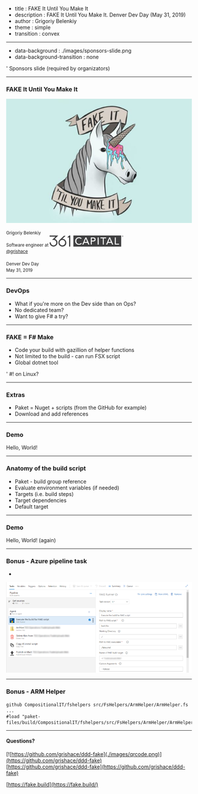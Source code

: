 - title : FAKE It Until You Make It
- description : FAKE It Until You Make It. Denver Dev Day (May 31, 2019)
- author : Grigoriy Belenkiy
- theme : simple
- transition : convex

***
- data-background : ./images/sponsors-slide.png
- data-background-transition : none

' Sponsors slide (required by organizators)

***

### FAKE It Until You Make It

![FAKE It](./images/fake-it-unicorn.jpg)

<small>Grigoriy Belenkiy<br/>
Software engineer at ![361 Capital](./images/361-logo-gray.png#align-hack)
<br/>
<a href="https://twitter.com/@grishace/">@grishace</a>
<br/>
<br/>
Denver Dev Day<br/>
May 31, 2019</small>

***

### DevOps

* What if you're more on the Dev side than on Ops?
* No dedicated team?
* Want to give F# a try?

***

### FAKE = F# Make

* Code your build with gazillion of helper functions
* Not limited to the build - can run FSX script
* Global dotnet tool

' #! on Linux?

***

### Extras

* Paket = Nuget + scripts (from the GitHub for example)
* Download and add references

***

### Demo

Hello, World!

***

### Anatomy of the build script

* Paket - build group reference
* Evaluate environment variables (if needed)
* Targets (i.e. build steps)
* Target dependencies
* Default target

***

### Demo

Hello, World! (again)

***

### Bonus - Azure pipeline task

*
![Azure pipeline](./images/azure.png)

---

### Bonus - ARM Helper

    github CompositionalIT/fshelpers src/FsHelpers/ArmHelper/ArmHelper.fs
    ...
    #load "paket-files/build/CompositionalIT/fshelpers/src/FsHelpers/ArmHelper/ArmHelper.fs"

***

#### Questions?

[![https://github.com/grishace/ddd-fake](./images/qrcode.png)](https://github.com/grishace/ddd-fake)<br/>
[https://github.com/grishace/ddd-fake](https://github.com/grishace/ddd-fake)

[https://fake.build](https://fake.build/)
